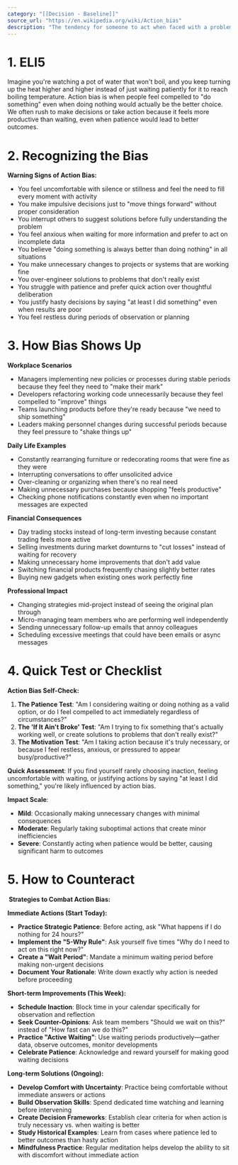 ```yaml
---
category: "[[Decision - Baseline]]"
source_url: "https://en.wikipedia.org/wiki/Action_bias"
description: "The tendency for someone to act when faced with a problem even when inaction would be more effective or to act when no evident problem exists"
---
```


# 1. ELI5

Imagine you're watching a pot of water that won't boil, and you keep turning up the heat higher and higher instead of just waiting patiently for it to reach boiling temperature. Action bias is when people feel compelled to "do something" even when doing nothing would actually be the better choice. We often rush to make decisions or take action because it feels more productive than waiting, even when patience would lead to better outcomes.

# 2. Recognizing the Bias

**Warning Signs of Action Bias:**

- You feel uncomfortable with silence or stillness and feel the need to fill every moment with activity
- You make impulsive decisions just to "move things forward" without proper consideration
- You interrupt others to suggest solutions before fully understanding the problem
- You feel anxious when waiting for more information and prefer to act on incomplete data
- You believe "doing something is always better than doing nothing" in all situations
- You make unnecessary changes to projects or systems that are working fine
- You over-engineer solutions to problems that don't really exist
- You struggle with patience and prefer quick action over thoughtful deliberation
- You justify hasty decisions by saying "at least I did something" even when results are poor
- You feel restless during periods of observation or planning

# 3. How Bias Shows Up

**Workplace Scenarios**
- Managers implementing new policies or processes during stable periods because they feel they need to "make their mark"
- Developers refactoring working code unnecessarily because they feel compelled to "improve" things
- Teams launching products before they're ready because "we need to ship something"
- Leaders making personnel changes during successful periods because they feel pressure to "shake things up"

**Daily Life Examples**
- Constantly rearranging furniture or redecorating rooms that were fine as they were
- Interrupting conversations to offer unsolicited advice
- Over-cleaning or organizing when there's no real need
- Making unnecessary purchases because shopping "feels productive"
- Checking phone notifications constantly even when no important messages are expected

**Financial Consequences**
- Day trading stocks instead of long-term investing because constant trading feels more active
- Selling investments during market downturns to "cut losses" instead of waiting for recovery
- Making unnecessary home improvements that don't add value
- Switching financial products frequently chasing slightly better rates
- Buying new gadgets when existing ones work perfectly fine

**Professional Impact**
- Changing strategies mid-project instead of seeing the original plan through
- Micro-managing team members who are performing well independently
- Sending unnecessary follow-up emails that annoy colleagues
- Scheduling excessive meetings that could have been emails or async messages

# 4. Quick Test or Checklist

**Action Bias Self-Check:**

1. **The Patience Test**: "Am I considering waiting or doing nothing as a valid option, or do I feel compelled to act immediately regardless of circumstances?"
2. **The 'If It Ain't Broke' Test**: "Am I trying to fix something that's actually working well, or create solutions to problems that don't really exist?"
3. **The Motivation Test**: "Am I taking action because it's truly necessary, or because I feel restless, anxious, or pressured to appear busy/productive?"

**Quick Assessment**: If you find yourself rarely choosing inaction, feeling uncomfortable with waiting, or justifying actions by saying "at least I did something," you're likely influenced by action bias.

**Impact Scale**:
- **Mild**: Occasionally making unnecessary changes with minimal consequences
- **Moderate**: Regularly taking suboptimal actions that create minor inefficiencies
- **Severe**: Constantly acting when patience would be better, causing significant harm to outcomes

# 5. How to Counteract

**️ Strategies to Combat Action Bias:**

**Immediate Actions (Start Today):**
- **Practice Strategic Patience**: Before acting, ask "What happens if I do nothing for 24 hours?"
- **Implement the "5-Why Rule"**: Ask yourself five times "Why do I need to act on this right now?"
- **Create a "Wait Period"**: Mandate a minimum waiting period before making non-urgent decisions
- **Document Your Rationale**: Write down exactly why action is needed before proceeding

**Short-term Improvements (This Week):**
- **Schedule Inaction**: Block time in your calendar specifically for observation and reflection
- **Seek Counter-Opinions**: Ask team members "Should we wait on this?" instead of "How fast can we do this?"
- **Practice "Active Waiting"**: Use waiting periods productively—gather data, observe outcomes, monitor developments
- **Celebrate Patience**: Acknowledge and reward yourself for making good waiting decisions

**Long-term Solutions (Ongoing):**
- **Develop Comfort with Uncertainty**: Practice being comfortable without immediate answers or actions
- **Build Observation Skills**: Spend dedicated time watching and learning before intervening
- **Create Decision Frameworks**: Establish clear criteria for when action is truly necessary vs. when waiting is better
- **Study Historical Examples**: Learn from cases where patience led to better outcomes than hasty action
- **Mindfulness Practice**: Regular meditation helps develop the ability to sit with discomfort without immediate action

